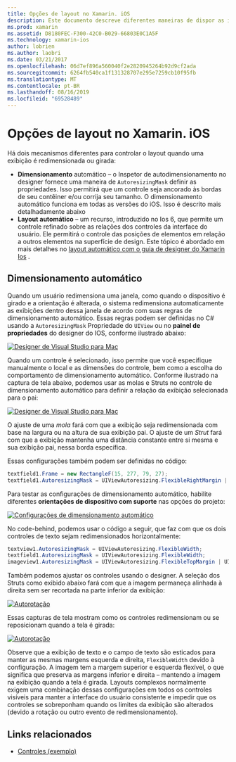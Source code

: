 ```yaml
---
title: Opções de layout no Xamarin. iOS
description: Este documento descreve diferentes maneiras de dispor as interfaces do usuário no Xamarin. iOS. Ele aborda o autodimensionamento e o layout automático.
ms.prod: xamarin
ms.assetid: D8180FEC-F300-42C0-B029-66803E0C1A5F
ms.technology: xamarin-ios
author: lobrien
ms.author: laobri
ms.date: 03/21/2017
ms.openlocfilehash: 06d7ef896a560040f2e2820945264b92d9cf2ada
ms.sourcegitcommit: 6264fb540ca1f131328707e295e7259cb10f95fb
ms.translationtype: MT
ms.contentlocale: pt-BR
ms.lasthandoff: 08/16/2019
ms.locfileid: "69528489"
---
```

# <a name="layout-options-in-xamarinios"></a>Opções de layout no Xamarin. iOS

Há dois mecanismos diferentes para controlar o layout quando uma exibição é redimensionada ou girada:

- **Dimensionamento** automático – o Inspetor de autodimensionamento no designer fornece uma maneira de `AutoresizingMask` definir as propriedades. Isso permitirá que um controle seja ancorado às bordas de seu contêiner e/ou corrija seu tamanho. O dimensionamento automático funciona em todas as versões do iOS. Isso é descrito mais detalhadamente abaixo
- **Layout automático** – um recurso, introduzido no Ios 6, que permite um controle refinado sobre as relações dos controles da interface do usuário. Ele permitirá o controle das posições de elementos em relação a outros elementos na superfície de design. Este tópico é abordado em mais detalhes no [layout automático com o guia de designer do Xamarin Ios](~/ios/user-interface/designer/designer-auto-layout.md) .

## <a name="autosizing"></a>Dimensionamento automático

Quando um usuário redimensiona uma janela, como quando o dispositivo é girado e a orientação é alterada, o sistema redimensiona automaticamente as exibições dentro dessa janela de acordo com suas regras de dimensionamento automático. Essas regras podem ser definidas no C# usando a `AutoresizingMask` Propriedade do `UIView` ou no **painel de propriedades** do designer do IOS, conforme ilustrado abaixo:

 [![](layout-options-images/image41.png "Designer de Visual Studio para Mac")](layout-options-images/image41.png#lightbox)

Quando um controle é selecionado, isso permite que você especifique manualmente o local e as dimensões do controle, bem como a escolha do comportamento de dimensionamento automático. Conforme ilustrado na captura de tela abaixo, podemos usar as molas e Struts no controle de dimensionamento automático para definir a relação da exibição selecionada para o pai:

 [![](layout-options-images/image42.png "Designer de Visual Studio para Mac")](layout-options-images/image42.png#lightbox)

O ajuste de uma *mola* fará com que a exibição seja redimensionada com base na largura ou na altura de sua exibição pai. O ajuste de um *Strut* fará com que a exibição mantenha uma distância constante entre si mesma e sua exibição pai, nessa borda específica.

Essas configurações também podem ser definidas no código:

```csharp
textfield1.Frame = new RectangleF(15, 277, 79, 27);
textfield1.AutoresizingMask = UIViewAutoresizing.FlexibleRightMargin | UIViewAutoresizing.FlexibleBottomMargin;
```


Para testar as configurações de dimensionamento automático, habilite diferentes **orientações de dispositivo com suporte** nas opções do projeto:

 [![](layout-options-images/image43a.png "Configurações de dimensionamento automático")](layout-options-images/image43a.png#lightbox)

No code-behind, podemos usar o código a seguir, que faz com que os dois controles de texto sejam redimensionados horizontalmente:

```csharp
textview1.AutoresizingMask = UIViewAutoresizing.FlexibleWidth;
textfield1.AutoresizingMask = UIViewAutoresizing.FlexibleWidth;
imageview1.AutoresizingMask = UIViewAutoresizing.FlexibleTopMargin | UIViewAutoresizing.FlexibleLeftMargin;
```


Também podemos ajustar os controles usando o designer. A seleção dos Struts como exibido abaixo fará com que a imagem permaneça alinhada à direita sem ser recortada na parte inferior da exibição:

 [![](layout-options-images/autoresize.png "Autorotação")](layout-options-images/autoresize.png#lightbox)

Essas capturas de tela mostram como os controles redimensionam ou se reposicionam quando a tela é girada:

 [![](layout-options-images/image44a.png "Autorotação")](layout-options-images/image44a.png#lightbox)

Observe que a exibição de texto e o campo de texto são esticados para manter as mesmas margens esquerda e direita, `FlexibleWidth` devido à configuração. A imagem tem a margem superior e esquerda flexível, o que significa que preserva as margens inferior e direita – mantendo a imagem na exibição quando a tela é girada. Layouts complexos normalmente exigem uma combinação dessas configurações em todos os controles visíveis para manter a interface do usuário consistente e impedir que os controles se sobreponham quando os limites da exibição são alterados (devido a rotação ou outro evento de redimensionamento).





## <a name="related-links"></a>Links relacionados

- [Controles (exemplo)](https://docs.microsoft.com/samples/xamarin/ios-samples/controls)

